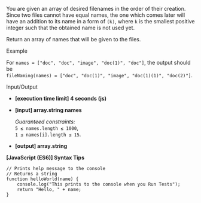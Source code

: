 You are given an array of desired filenames in the order of their creation.
Since two files cannot have equal names, the one which comes later will have an
addition to its name in a form of `(k)`, where `k` is the smallest positive
integer such that the obtained name is not used yet.

Return an array of names that will be given to the files.

Example

For `names = ["doc", "doc", "image", "doc(1)", "doc"]`, the output should be  
`fileNaming(names) = ["doc", "doc(1)", "image", "doc(1)(1)", "doc(2)"]`.

Input/Output

- **\[execution time limit\] 4 seconds (js)**

- **\[input\] array.string names**

  _Guaranteed constraints:_  
  `5 ≤ names.length ≤ 1000`,  
  `1 ≤ names[i].length ≤ 15`.

- **\[output\] array.string**

**\[JavaScript (ES6)\] Syntax Tips**

    // Prints help message to the console
    // Returns a string
    function helloWorld(name) {
        console.log("This prints to the console when you Run Tests");
        return "Hello, " + name;
    }
